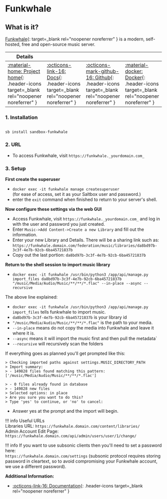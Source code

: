 # Funkwhale

## What is it?

[Funkwhale](https://funkwhale.audio/){: target=_blank rel="noopener noreferrer" } is a modern, self-hosted, free and open-source music server.

| Details     |             |             |             |
|-------------|-------------|-------------|-------------|
| [:material-home: Project home](https://funkwhale.audio/){: .header-icons target=_blank rel="noopener noreferrer" } | [:octicons-link-16: Docs](https://docs.funkwhale.audio/){: .header-icons target=_blank rel="noopener noreferrer" } | [:octicons-mark-github-16: Github](https://dev.funkwhale.audio/funkwhale){: .header-icons target=_blank rel="noopener noreferrer" } | [:material-docker: Docker](https://hub.docker.com/r/funkwhale/all-in-one){: .header-icons target=_blank rel="noopener noreferrer" }|

### 1. Installation

``` shell

sb install sandbox-funkwhale

```

### 2. URL

- To access Funkwhale, visit `https://funkwhale._yourdomain.com_`

### 3. Setup

**First create the superuser**

- `docker exec -it funkwhale manage createsuperuser` <br />
   (for ease of access, set it as your Saltbox user and password.)
- enter the `exit` command when finished to return to your server's shell.

**Now configure these settings via the web GUI**

- Access Funkwhale, visit `https://funkwhale._yourdomain.com_` and log in with the user and password you just created.
- Enter `Music->Add Content->Create a new Library` and fill out the information.
- Enter your new Library and Details. There will be a sharing link such as:
  `https://funkwhale.domain.com/federation/music/libraries/da8bd97b-3c3f-4e7b-92cb-6ba45721837b`
- Copy out the last portion: `da8bd97b-3c3f-4e7b-92cb-6ba45721837b`

**Return to the shell session to import music library**

- `docker exec -it funkwhale /usr/bin/python3 /app/api/manage.py import_files da8bd97b-3c3f-4e7b-92cb-6ba45721837b "/music/Media/Audio/Music/**/**/*.flac" --in-place --async --recursive`

The above line explained:

  - `docker exec -it funkwhale /usr/bin/python3 /app/api/manage.py import_files` tells funkwhale to import music.
  - `da8bd97b-3c3f-4e7b-92cb-6ba45721837b` is your library id
  - `"/music/Media/Audio/Music/**/**/*.flac"` is the path to your media.
  - `--in-place` means do not copy the media into Funkwhale and leave it where it is.
  - `--async` means it will import the music first and then pull the metadata`
  - `--recursive` will recursively scan the folders

If everything goes as planned you'll get prompted like this:

``` { .shell }
> Checking imported paths against settings.MUSIC_DIRECTORY_PATH
> Import summary:
> - 149828 files found matching this pattern: ['/music/Media/Audio/Music/**/**/*.flac']

> - 0 files already found in database
> - 149828 new files
> Selected options: in place
> Are you sure you want to do this?
> Type 'yes' to continue, or 'no' to cancel:

```

 - Answer yes at the prompt and the import will begin.

!!! info
    Useful URLs <br />
    Libraries URL: `https://funkwhale.domain.com/content/libraries/` <br />
    Admin Account Edit Page: `https://funkwhale.domain.com/api/admin/users/user/1/change/` <br />

!!! info
    If you want to use subsonic clients then you'll need to set a password here:  <br />
    `https://funkwhale.domain.com/settings`
    (subsonic protocol requires storing password in cleartext, so to avoid compromising your Funkwhale account, we use a different password).

**Additional Information:**

- [:octicons-link-16: Documentation](https://docs.funkwhale.audio/){: .header-icons target=_blank rel="noopener noreferrer" }
